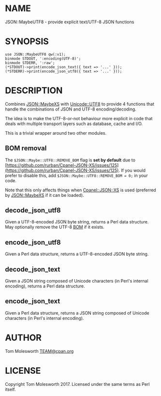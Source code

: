 # NAME

JSON::MaybeUTF8 - provide explicit text/UTF-8 JSON functions

# SYNOPSIS

    use JSON::MaybeUTF8 qw(:v1);
    binmode STDOUT, ':encoding(UTF-8)';
    binmode STDERR, ':raw';
    (*STDOUT)->print(encode_json_text({ text => '...' }));
    (*STDERR)->print(encode_json_utf8({ text => '...' }));

# DESCRIPTION

Combines [JSON::MaybeXS](https://metacpan.org/pod/JSON::MaybeXS) with [Unicode::UTF8](https://metacpan.org/pod/Unicode::UTF8) to provide
4 functions that handle the combinations of JSON and UTF-8
encoding/decoding.

The idea is to make the UTF-8-or-not behaviour more explicit
in code that deals with multiple transport layers such as
database, cache and I/O.

This is a trivial wrapper around two other modules.

## BOM removal

The `$JSON::Maybe::UTF8::REMOVE_BOM` flag is **set by default** due
to [https://github.com/rurban/Cpanel-JSON-XS/issues/125](https://github.com/rurban/Cpanel-JSON-XS/issues/125). If you would
prefer to disable this, add `$JSON::Maybe::UTF8::REMOVE_BOM = 0;`
in your code.

Note that this only affects things when [Cpanel::JSON::XS](https://metacpan.org/pod/Cpanel::JSON::XS) is used (preferred by [JSON::MaybeXS](https://metacpan.org/pod/JSON::MaybeXS)
if it can be loaded).

## decode\_json\_utf8

Given a UTF-8-encoded JSON byte string, returns a Perl data
structure. May optionally remove the UTF-8 [BOM](https://en.wikipedia.org/wiki/Byte_order_mark#UTF-8)
if it exists.

## encode\_json\_utf8

Given a Perl data structure, returns a UTF-8-encoded JSON
byte string.

## decode\_json\_text

Given a JSON string composed of Unicode characters (in
Perl's internal encoding), returns a Perl data structure.

## encode\_json\_text

Given a Perl data structure, returns a JSON string composed
of Unicode characters (in Perl's internal encoding).

# AUTHOR

Tom Molesworth <TEAM@cpan.org>

# LICENSE

Copyright Tom Molesworth 2017. Licensed under the same terms as Perl itself.
